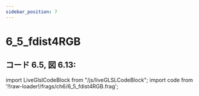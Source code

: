 ```yaml
---
sidebar_position: 7
---
```


# 6_5_fdist4RGB
## コード 6.5, 図 6.13: 

import LiveGlslCodeBlock from "/js/liveGLSLCodeBlock";
import code from '!!raw-loader!/frags/ch6/6_5_fdist4RGB.frag';

<LiveGlslCodeBlock fragName='6_5_fdist4RGB.frag' fragCode={code} />

